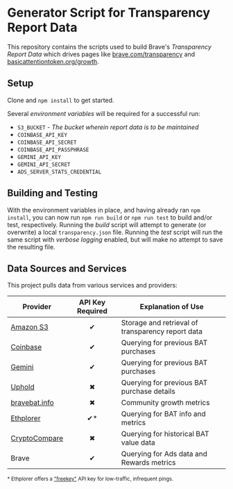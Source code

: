 # Generator Script for Transparency Report Data

This repository contains the scripts used to build Brave's *Transparency Report Data* which drives pages like [brave.com/transparency](https://brave.com/transparency/) and [basicattentiontoken.org/growth](https://basicattentiontoken.org/growth/).

## Setup

Clone and `npm install` to get started.

Several *environment variables* will be required for a successful run:

- `S3_BUCKET` - *The bucket wherein report data is to be maintained*
- `COINBASE_API_KEY`
- `COINBASE_API_SECRET`
- `COINBASE_API_PASSPHRASE`
- `GEMINI_API_KEY`
- `GEMINI_API_SECRET`
- `ADS_SERVER_STATS_CREDENTIAL`

## Building and Testing

With the environment variables in place, and having already ran `npm install`, you can now run `npm run build` or `npm run test` to build and/or test, respectively. Running the *build* script will attempt to generate (or overwrite) a local `transparency.json` file. Running the *test* script will run the same script with *verbose logging* enabled, but will make no attempt to save the resulting file.

## Data Sources and Services

This project pulls data from various services and providers:

Provider | API Key Required | Explanation of Use
-----------------|:---------------:|---------------
[Amazon S3](https://docs.aws.amazon.com/AmazonS3/latest/API/Welcome.html) | ✔ | Storage and retrieval of transparency report data
[Coinbase](https://docs.cloud.coinbase.com/exchange/reference) | ✔ | Querying for previous BAT purchases
[Gemini](https://docs.gemini.com/rest-api/) | ✔ | Querying for previous BAT purchases
[Uphold](https://uphold.com/en/developer/api/documentation/#introduction) | ✖ | Querying for previous BAT purchase details
[bravebat.info](https://bravebat.info/docs/index.html) | ✖ | Community growth metrics
[Ethplorer](https://github.com/EverexIO/Ethplorer/wiki/Ethplorer-API) | ✔* | Querying for BAT info and metrics
[CryptoCompare](https://min-api.cryptocompare.com/documentation) | ✖ | Querying for historical BAT value data
Brave | ✔ | Querying for Ads data and Rewards metrics

<sup>\* Ethplorer offers a ["freekey"](https://github.com/EverexIO/Ethplorer/wiki/Ethplorer-API#api-key-limits) API key for low-traffic, infrequent pings.</sup>

